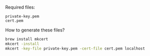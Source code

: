 Required files:

```
private-key.pem
cert.pem
```

How to generate these files?

```zsh
brew install mkcert
mkcert -install
mkcert -key-file private-key.pem -cert-file cert.pem localhost
```